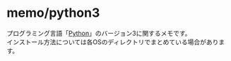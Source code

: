 # memo/python3

プログラミング言語「[Python](https://www.python.org/)」のバージョン3に関するメモです。  
インストール方法については各OSのディレクトリでまとめている場合があります。